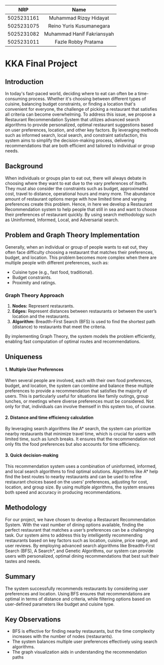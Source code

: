 
|    NRP     |      Name      |
| :--------: | :------------: |
| 5025231161 | Muhammad Rizqy Hidayat |
| 5025231075 | Reino Yuris Kusumanegara |
| 5025231082 | Muhammad Hanif Fakriansyah |
| 5025231011 | Fazle Robby Pratama |

# KKA Final Project

</div>

## Introduction
In today's fast-paced world, deciding where to eat can often be a time-consuming process. Whether it's choosing between different types of cuisine, balancing budget constraints, or finding a location that's convenient for everyone, the challenge of picking a restaurant that satisfies all criteria can become overwhelming. To address this issue, we propose a Restaurant Recommendation System that utilizes advanced search algorithms to provide personalized, optimal restaurant suggestions based on user preferences, location, and other key factors. By leveraging methods such as informed search, local search, and constraint satisfaction, this system aims to simplify the decision-making process, delivering recommendations that are both efficient and tailored to individual or group needs.

## Background
When individuals or groups plan to eat out, there will always debate in choosing where they want to eat due to the vary preferences of itselfs. They must also consider the constraints such as budget, approximated cost, travel to distance, operational hours and many more. The abundance amount of restaurant options merge with how limited time and varying preferences create this problem.
Hence, in here we develop a Restaurant Recommendation system to help people that still in sea and want to choose their preferences of restaurant quickly. By using search methodology such as Uninformed, Informed, Local, and Adversarial search.

## Problem and Graph Theory Implementation
Generally, when an individual or group of people wants to eat out, they often face difficulty choosing a restaurant that matches their preferences, budget, and location. This problem becomes more complex when there are multiple people with different preferences, such as:<br>
- Cuisine type (e.g., fast food, traditional).
- Budget constraints.
- Proximity and ratings.

### Graph Theory Approach
1. **Nodes:** Represent restaurants.
2. **Edges:** Represent distances between restaurants or between the user’s location and the restaurants.
3. **Algorithm:** Breadth-First Search (BFS) is used to find the shortest path (distance) to restaurants that meet the criteria.

By implementing Graph Theory, the system models the problem efficiently, enabling fast computation of optimal routes and recommendations.

## Uniqueness
#### 1. Multiple User Preferences
When several people are involved, each with their own food preferences, budget, and location, the system can combine and balance these multiple preferences to provide a recommendation that satisfies the majority of users. This is particularly useful for situations like family outings, group lunches, or meetings where diverse preferences must be considered. Not only for that, individuals can involve themself in this system too, of course. 
#### 2. Distance and time efficiency calculation
By leveraging search algorithms like A* search, the system can prioritize nearby restaurants that minimize travel time, which is crucial for users with limited time, such as lunch breaks. It ensures that the recommendation not only fits the food preferences but also accounts for time efficiency. 
#### 3. Quick decision-making
This recommendation system uses a combination of uninformed, informed, and local search algorithms to find optimal solutions. Algorithms like A* help find the best routes to nearby restaurants and can be used to refine restaurant choices based on the users' preferences, adjusting for cost, location, and group size. By using multiple algorithms, the system ensures both speed and accuracy in producing recommendations.

## Methodology
For our project, we have chosen to develop a Restaurant Recommendation System. With the vast number of dining options available, finding the perfect restaurant that matches a user’s preferences can be a challenging task. Our system aims to address this by intelligently recommending restaurants based on key factors such as location, cuisine, price range, and user reviews. By employing advanced search algorithms like Breadth-First Search (BFS), A Search*, and Genetic Algorithms, our system can provide users with personalized, optimal dining recommendations that best suit their tastes and needs.

## Summary
The system successfully recommends restaurants by considering user preferences and location. Using BFS ensures that recommendations are optimal in terms of distance and criteria, while filtering options based on user-defined parameters like budget and cuisine type.

## Key Observations 
- BFS is effective for finding nearby restaurants, but the time complexity increases with the number of nodes (restaurants).
- The system balances multiple user preferences effectively using search algorithms.
- The graph visualization aids in understanding the recommendation paths






